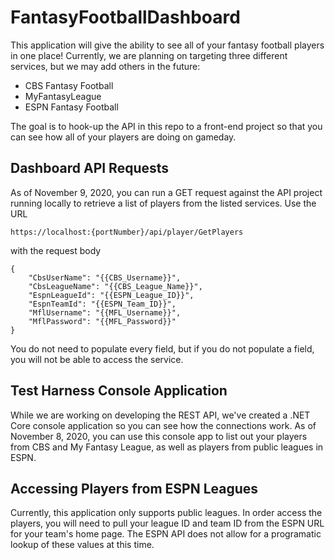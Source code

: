 # FantasyFootballDashboard
This application will give the ability to see all of your fantasy football players in one place! Currently, we are planning on targeting three different services, but we may add others in the future:
* CBS Fantasy Football
* MyFantasyLeague
* ESPN Fantasy Football

The goal is to hook-up the API in this repo to a front-end project so that you can see how all of your players are doing on gameday.

## Dashboard API Requests
As of November 9, 2020, you can run a GET request against the API project running locally to retrieve a list of players from the listed services. Use the URL

```https://localhost:{portNumber}/api/player/GetPlayers```

with the request body 
```
{
    "CbsUserName": "{{CBS_Username}}",
    "CbsLeagueName": "{{CBS_League_Name}}",
    "EspnLeagueId": "{{ESPN_League_ID}}",
    "EspnTeamId": "{{ESPN_Team_ID}}",
    "MflUsername": "{{MFL_Username}}",
    "MflPassword": "{{MFL_Password}}"
} 
```

You do not need to populate every field, but if you do not populate a field, you will not be able to access the service.

## Test Harness Console Application
While we are working on developing the REST API, we've created a .NET Core console application so you can see how the connections work. As of November 8, 2020, you can use this console app to list out your players from CBS and My Fantasy League, as well as players from public leagues in ESPN. 

## Accessing Players from ESPN Leagues
Currently, this application only supports public leagues. In order access the players, you will need to pull your league ID and team ID from the ESPN URL for your team's home page. The ESPN API does not allow for a programatic lookup of these values at this time.  
